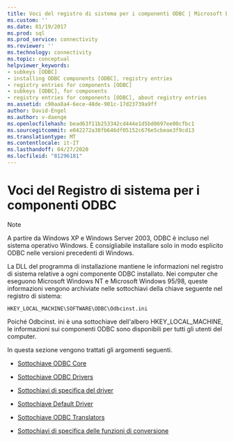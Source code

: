 ```yaml
---
title: Voci del registro di sistema per i componenti ODBC | Microsoft Docs
ms.custom: ''
ms.date: 01/19/2017
ms.prod: sql
ms.prod_service: connectivity
ms.reviewer: ''
ms.technology: connectivity
ms.topic: conceptual
helpviewer_keywords:
- subkeys [ODBC]
- installing ODBC components [ODBC], registry entries
- registry entries for components [ODBC]
- subkeys [ODBC], for components
- registry entries for components [ODBC], about registry entries
ms.assetid: c90aa8a4-6ece-48de-901c-17d23739a9ff
author: David-Engel
ms.author: v-daenge
ms.openlocfilehash: bead63f11b253342cd444e1d5bd0697ee00cfbc1
ms.sourcegitcommit: e042272a38fb646df05152c676e5cbeae3f9cd13
ms.translationtype: MT
ms.contentlocale: it-IT
ms.lasthandoff: 04/27/2020
ms.locfileid: "81296181"
---
```

# <a name="registry-entries-for-odbc-components"></a>Voci del Registro di sistema per i componenti ODBC
> [!NOTE]  
>  A partire da Windows XP e Windows Server 2003, ODBC è incluso nel sistema operativo Windows. È consigliabile installare solo in modo esplicito ODBC nelle versioni precedenti di Windows.  
  
 La DLL del programma di installazione mantiene le informazioni nel registro di sistema relative a ogni componente ODBC installato. Nei computer che eseguono Microsoft Windows NT e Microsoft Windows 95/98, queste informazioni vengono archiviate nelle sottochiavi della chiave seguente nel registro di sistema:  

 ```console
 HKEY_LOCAL_MACHINE\SOFTWARE\ODBC\Odbcinst.ini
 ```

 Poiché Odbcinst. ini è una sottochiave dell'albero HKEY_LOCAL_MACHINE, le informazioni sui componenti ODBC sono disponibili per tutti gli utenti del computer.  
  
 In questa sezione vengono trattati gli argomenti seguenti.  
  
-   [Sottochiave ODBC Core](../../../odbc/reference/install/odbc-core-subkey.md)  
  
-   [Sottochiave ODBC Drivers](../../../odbc/reference/install/odbc-drivers-subkey.md)  
  
-   [Sottochiavi di specifica del driver](../../../odbc/reference/install/driver-specification-subkeys.md)  
  
-   [Sottochiave Default Driver](../../../odbc/reference/install/default-driver-subkey.md)  
  
-   [Sottochiave ODBC Translators](../../../odbc/reference/install/odbc-translators-subkey.md)  
  
-   [Sottochiavi di specifica delle funzioni di conversione](../../../odbc/reference/install/translator-specification-subkeys.md)
